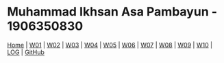 # Muhammad Ikhsan Asa Pambayun - 1906350830

[Home](https://ikhsanpambayun.github.io/) |
[W01](w01.md) |
[W02]() |
[W03]() |
[W04]() |
[W05]() |
[W06]() |
[W07]() |
[W08]() |
[W09]() |
[W10]() |
[LOG](TXT/mylog.txt) | 
[GitHub](https://github.com/ikhsanpambayun/os211)
